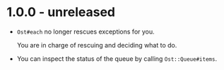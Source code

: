 # 1.0.0 - unreleased

* `Ost#each` no longer rescues exceptions for you.

  You are in charge of rescuing and deciding what to do.

* You can inspect the status of the queue by calling `Ost::Queue#items`.
